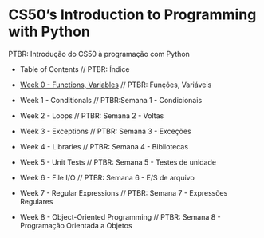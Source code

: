 # CS50’s Introduction to Programming with Python
 PTBR: Introdução do CS50 à programação com Python


- Table of Contents
// PTBR: Índice

- [Week 0 - Functions, Variables](https://github.com/tayanemadureira/CS50/commit/7bc9c39675dee9e0beb2936ef2056186f5dea497)
// PTBR: Funções, Variáveis

- Week 1 - Conditionals
// PTBR:Semana 1 - Condicionais

- Week 2 - Loops
// PTBR: Semana 2 - Voltas

 - Week 3 - Exceptions
// PTBR: Semana 3 - Exceções

- Week 4 - Libraries
// PTBR: Semana 4 - Bibliotecas

- Week 5 - Unit Tests
// PTBR: Semana 5 - Testes de unidade

- Week 6 - File I/O
// PTBR: Semana 6 - E/S de arquivo

- Week 7 - Regular Expressions
// PTBR: Semana 7 - Expressões Regulares

- Week 8 - Object-Oriented Programming
// PTBR: Semana 8 - Programação Orientada a Objetos
